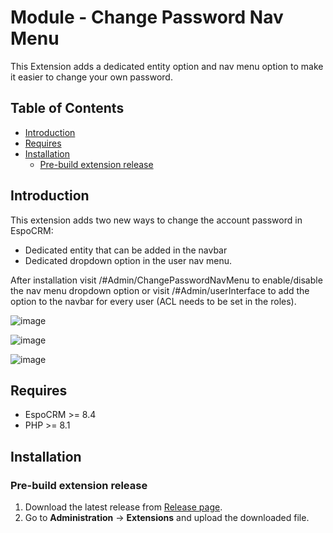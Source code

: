 # Module - Change Password Nav Menu
This Extension adds a dedicated entity option and nav menu option to make it easier to change your own password.

## Table of Contents

* [Introduction](#introduction)
* [Requires](#requires)
* [Installation](#installation)
    * [Pre-build extension release](#pre-build-extension-release)

## Introduction

This extension adds two new ways to change the account password in EspoCRM: 

- Dedicated entity that can be added in the navbar
- Dedicated dropdown option in the user nav menu.

After installation visit /#Admin/ChangePasswordNavMenu to enable/disable the nav menu dropdown option or visit /#Admin/userInterface to add the option to the navbar for every user (ACL needs to be set in the roles).

![image](https://github.com/user-attachments/assets/0c8e0eea-3bcc-46eb-8ea4-e9f7867c5d73)

![image](https://github.com/user-attachments/assets/94ed4260-473f-4e84-9a48-288f73933386)

![image](https://github.com/user-attachments/assets/d0cf3587-f700-4806-a20e-4ce7108ae471)


## Requires

- EspoCRM >= 8.4
- PHP >= 8.1

## Installation

### Pre-build extension release

1. Download the latest release from [Release page](https://github.com/Kharg/change-password-nav-menu/releases/latest).
2. Go to **Administration** -> **Extensions** and upload the downloaded file.
